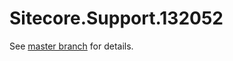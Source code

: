 # Sitecore.Support.132052

See [master branch](https://github.com/sitecoresupport/Sitecore.Support.132052) for details.